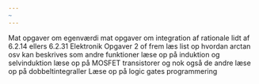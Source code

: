 ```yaml
---
~
---
```

Mat opgaver om egenværdi
mat opgaver om integration af rationale lidt af 6.2.14 ellers 6.2.31
Elektronik Opgaver 2 of frem
læs list op hvordan arctan osv kan beskrives som andre funktioner
læse op på induktion og selvinduktion
læse op på MOSFET transistorer og nok også de andre
læse op på dobbeltintegraller 
Læse op på logic gates programmering